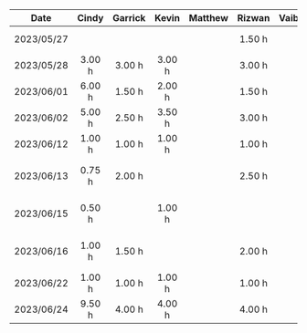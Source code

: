 |    Date    | Cindy  | Garrick | Kevin  | Matthew | Rizwan | Vaibhav |           Task            |
| :--------: | :----: |:-------:| :----: | :-----: | :----: | :------ | :-----------------------: |
| 2023/05/27 |        |         |        |         | 1.50 h |         |    Brainstorming Ideas    |
| 2023/05/28 | 3.00 h | 3.00 h  | 3.00 h |         | 3.00 h |         |     Demo Presentation     |
| 2023/06/01 | 6.00 h | 1.50 h  | 2.00 h |         | 1.50 h |         |   D1: Project Proposal    |
| 2023/06/02 | 5.00 h | 2.50 h  | 3.50 h |         | 3.00 h |         |   D1: Project Proposal    |
| 2023/06/12 | 1.00 h | 1.00 h  | 1.00 h |         | 1.00 h |         |   Architectural Diagram   |
| 2023/06/13 | 0.75 h | 2.00 h  |        |         | 2.50 h |         | D2: Buddy Team Evaluation |
| 2023/06/15 | 0.50 h |         | 1.00 h |         |        |         | D2: Buddy Team Evaluation |
| 2023/06/16 | 1.00 h | 1.50 h  |        |         | 2.00 h |         | D2: Buddy Team Evaluation |
| 2023/06/22 | 1.00 h | 1.00 h  | 1.00 h |         | 1.00 h |         | D3: Prototype Demo (Plan) |
| 2023/06/24 | 9.50 h | 4.00 h  | 4.00 h |         | 4.00 h |         |    D3: Prototype Demo     |
